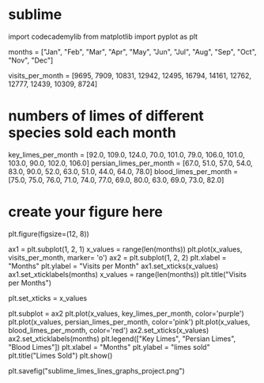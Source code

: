 # sublime
import codecademylib
from matplotlib import pyplot as plt

months = ["Jan", "Feb", "Mar", "Apr", "May", "Jun", "Jul", "Aug", "Sep", "Oct", "Nov", "Dec"]

visits_per_month = [9695, 7909, 10831, 12942, 12495, 16794, 14161, 12762, 12777, 12439, 10309, 8724]

# numbers of limes of different species sold each month
key_limes_per_month = [92.0, 109.0, 124.0, 70.0, 101.0, 79.0, 106.0, 101.0, 103.0, 90.0, 102.0, 106.0]
persian_limes_per_month = [67.0, 51.0, 57.0, 54.0, 83.0, 90.0, 52.0, 63.0, 51.0, 44.0, 64.0, 78.0]
blood_limes_per_month = [75.0, 75.0, 76.0, 71.0, 74.0, 77.0, 69.0, 80.0, 63.0, 69.0, 73.0, 82.0]


# create your figure here
plt.figure(figsize=(12, 8))

ax1 = plt.subplot(1, 2, 1)
x_values = range(len(months))
plt.plot(x_values, visits_per_month, marker= 'o')
ax2 = plt.subplot(1, 2, 2)
plt.xlabel = "Months"
plt.ylabel = "Visits per Month"
ax1.set_xticks(x_values)
ax1.set_xticklabels(months)
x_values = range(len(months))
plt.title("Visits per Months")

plt.set_xticks = x_values

plt.subplot = ax2
plt.plot(x_values, key_limes_per_month, color='purple')
plt.plot(x_values, persian_limes_per_month, color='pink')
plt.plot(x_values, blood_limes_per_month, color='red')
ax2.set_xticks(x_values)
ax2.set_xticklabels(months)
plt.legend(["Key Limes", "Persian Limes", "Blood Limes"])
plt.xlabel = "Months"
plt.ylabel = "limes sold"
plt.title("Limes Sold")
plt.show()

plt.savefig("sublime_limes_lines_graphs_project.png")

